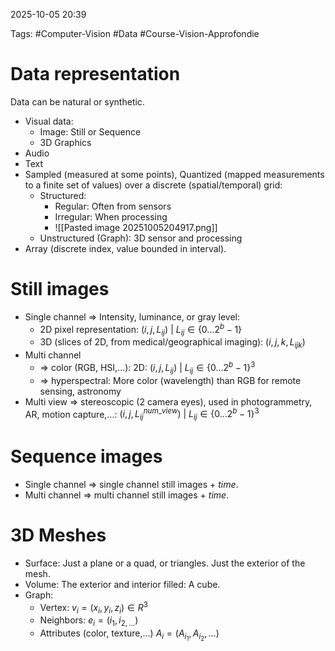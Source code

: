 2025-10-05 20:39

Tags: #Computer-Vision #Data #Course-Vision-Approfondie

# Data representation
Data can be natural or synthetic.
- Visual data:
	- Image: Still or Sequence
	- 3D Graphics
- Audio
- Text
- Sampled (measured at some points), Quantized (mapped measurements to a finite set of values) over a discrete (spatial/temporal) grid:
	- Structured: 
		- Regular: Often from sensors
		- Irregular: When processing
		- ![[Pasted image 20251005204917.png]]
	- Unstructured (Graph): 3D sensor and processing
- Array (discrete index, value bounded in interval).
# Still images
- Single channel => Intensity, luminance, or gray level:
	- 2D pixel representation: $(i,j,L_{ij})\ |\ L_{ij}\in\{0\dots2^b-1\}$
	- 3D (slices of 2D, from medical/geographical imaging): $(i,j,k,L_{ijk})$
- Multi channel 
	- => color (RGB, HSI,...): 2D: $(i,j,L_{ij})\ |\ L_{ij}\in\{0\dots2^b-1\}^3$
	- => hyperspectral: More color (wavelength) than RGB for remote sensing, astronomy
- Multi view => stereoscopic (2 camera eyes), used in photogrammetry, AR, motion capture,...: $(i,j,L_{ij}^{num\_view})\ |\ L_{ij}\in\{0\dots2^b-1\}^3$
# Sequence images
- Single channel => single channel still images + $time$.
- Multi channel => multi channel still images + $time$.
# 3D Meshes
- Surface: Just a plane or a quad, or triangles. Just the exterior of the mesh.
- Volume: The exterior and interior filled: A cube.
- Graph:
	- Vertex: $v_{i}=(x_{i},y_{i},z_{i})\in R^3$
	- Neighbors: $e_{i}=(i_{1},i_{2,\dots})$
	- Attributes (color, texture,...) $A_{i}=(A_{i_{1}},A_{i_{2}},\dots)$